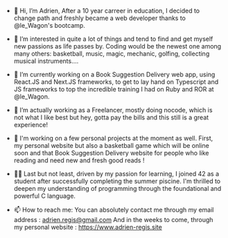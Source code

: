 - 👋 Hi, I’m Adrien,
  After a 10 year carreer in education, I decided to change path and freshly became a web developer thanks to @le_Wagon's bootcamp. 
  
- 👀 I’m interested in quite a lot of things and tend to find and get myself new passions as life passes by. Coding would be the newest one among many others: basketball, music, magic, mechanic, golfing, collecting musical instruments....
  
- 🌱 I’m currently working on a Book Suggestion Delivery web app, using React.JS and Next.JS frameworks, to get to lay hand on Typescript and JS frameworks to top the incredible training I had on Ruby and ROR at @le_Wagon. 
  
- 💞️ I’m actually working as a Freelancer, mostly doing nocode, which is not what I like best but hey, gotta pay the bills and this still is a great experience!

- 🎸 I'm working on a few personal projects at the moment as well. First, my personal website but also a basketball game which will be online soon and that Book Suggestion Delivery website for people who like reading and need new and fresh good reads !

- 👨‍💻 Last but not least, driven by my passion for learning, I joined 42 as a student after successfully completing the summer piscine. I'm thrilled to deepen my understanding of programming through the foundational and powerful C language.
  
- 📫 How to reach me:
You can absolutely  contact me through my email address : adrien.regis@gmail.com
And in the weeks to come, through my personal website : https://www.adrien-regis.site

<!---
Reaven23/Reaven23 is a ✨ special ✨ repository because its `README.md` (this file) appears on your GitHub profile.
You can click the Preview link to take a look at your changes.
--->
